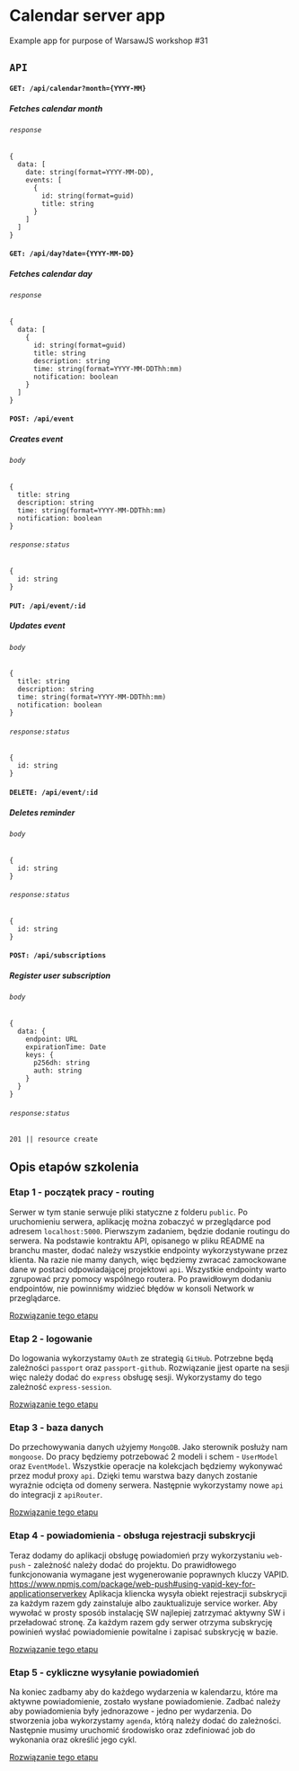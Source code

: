 # Calendar server app

Example app for purpose of WarsawJS workshop #31

## `API`

#### `GET: /api/calendar?month={YYYY-MM}`
##### Fetches calendar month
###### `response`

```
{
  data: [
    date: string(format=YYYY-MM-DD),
    events: [
      {
        id: string(format=guid)
        title: string
      }
    ]
  ]
}
```

#### `GET: /api/day?date={YYYY-MM-DD}`
##### Fetches calendar day
###### `response`

```
{
  data: [
    {
      id: string(format=guid)
      title: string
      description: string
      time: string(format=YYYY-MM-DDThh:mm)
      notification: boolean
    }
  ]
}
```


#### `POST: /api/event`
##### Creates event
###### `body`

```
{
  title: string
  description: string
  time: string(format=YYYY-MM-DDThh:mm)
  notification: boolean
}

```

###### `response:status`

```
{
  id: string
}
```


#### `PUT: /api/event/:id`
##### Updates event
###### `body`

```
{
  title: string
  description: string
  time: string(format=YYYY-MM-DDThh:mm)
  notification: boolean
}

```

###### `response:status`

```
{
  id: string
}
```


#### `DELETE: /api/event/:id`
##### Deletes reminder
###### `body`

```
{
  id: string
}

```

###### `response:status`

```
{
  id: string
}
```


#### `POST: /api/subscriptions`
##### Register user subscription
###### `body`

```
{
  data: {
    endpoint: URL
    expirationTime: Date
    keys: { 
      p256dh: string
      auth: string
    }
  }
}

```
###### `response:status`

```
201 || resource create
```

## Opis etapów szkolenia
### Etap 1 - początek pracy - routing

Serwer w tym stanie serwuje pliki statyczne z folderu `public`.
Po uruchomieniu serwera, aplikację można zobaczyć w przeglądarce pod adresem `localhost:5000`.
Pierwszym zadaniem, będzie dodanie routingu do serwera.
Na podstawie kontraktu API, opisanego w pliku README na branchu master, dodać należy wszystkie endpointy wykorzystywane przez klienta.
Na razie nie mamy danych, więc będziemy zwracać zamockowane dane w postaci odpowiadającej projektowi `api`.
Wszystkie endpointy warto zgrupować przy pomocy wspólnego routera.
Po prawidłowym dodaniu endpointów, nie powinniśmy widzieć błędów w konsoli Network w przeglądarce.

[Rozwiązanie tego etapu](https://github.com/G3F4/warsawjs-workshop-31-calendar/compare/workshop...etap-1)

### Etap 2 - logowanie

Do logowania wykorzystamy `OAuth` ze strategią `GitHub`.
Potrzebne będą zależności `passport` oraz `passport-github`.
Rozwiązanie jjest oparte na sesji więc należy dodać do `express` obsługę sesji.
Wykorzystamy do tego zależność `express-session`.

[Rozwiązanie tego etapu](https://github.com/G3F4/warsawjs-workshop-31-calendar/compare/etap-1...etap-2)

### Etap 3 - baza danych

Do przechowywania danych użyjemy `MongoDB`. Jako sterownik posłuży nam `mongoose`.
Do pracy będziemy potrzebować 2 modeli i schem - `UserModel` oraz `EventModel`.
Wszystkie operacje na kolekcjach będziemy wykonywać przez moduł proxy `api`. 
Dzięki temu warstwa bazy danych zostanie wyraźnie odcięta od domeny serwera.
Następnie wykorzystamy nowe `api` do integracji z `apiRouter`.

[Rozwiązanie tego etapu](https://github.com/G3F4/warsawjs-workshop-31-calendar/compare/etap-2...etap-3)

### Etap 4 - powiadomienia - obsługa rejestracji subskrycji

Teraz dodamy do aplikacji obsługę powiadomień przy wykorzystaniu `web-push` - zależność należy dodać do projektu.
Do prawidłowego funkcjonowania wymagane jest wygenerowanie poprawnych kluczy VAPID.
https://www.npmjs.com/package/web-push#using-vapid-key-for-applicationserverkey
Aplikacja kliencka wysyła obiekt rejestracji subskrycji za każdym razem gdy zainstaluje albo zauktualizuje service worker.
Aby wywołać w prosty sposób instalację SW najlepiej zatrzymać aktywny SW i przeładować stronę.
Za każdym razem gdy serwer otrzyma subskrycję powinień wysłać powiadomienie powitalne i zapisać subskrycję w bazie.

[Rozwiązanie tego etapu](https://github.com/G3F4/warsawjs-workshop-31-calendar/compare/etap-3...etap-4)

### Etap 5 - cykliczne wysyłanie powiadomień

Na koniec zadbamy aby do każdego wydarzenia w kalendarzu, które ma aktywne powiadomienie, zostało wysłane powiadomienie.
Zadbać należy aby powiadomienia były jednorazowe - jedno per wydarzenia.
Do stworzenia joba wykorzystamy `agenda`, którą należy dodać do zależności.
Następnie musimy uruchomić środowisko oraz zdefiniować job do wykonania oraz określić jego cykl.

[Rozwiązanie tego etapu](https://github.com/G3F4/warsawjs-workshop-31-calendar/compare/etap-4...etap-5)
